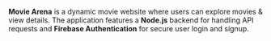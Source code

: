 **Movie Arena** is a dynamic movie website where users can explore movies & view details. The application features a **Node.js** backend for handling API requests and **Firebase Authentication** for secure user login and signup.
